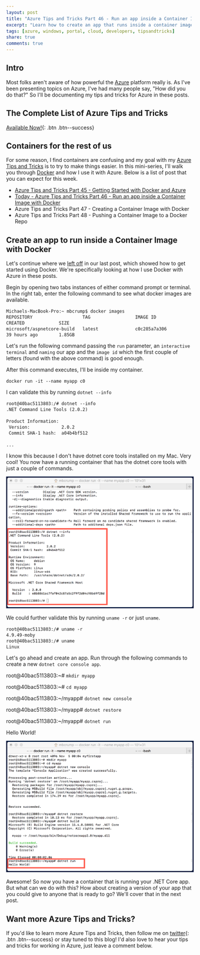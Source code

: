 ```yaml
---
layout: post
title: "Azure Tips and Tricks Part 46 - Run an app inside a Container Image with Docker"
excerpt: "Learn how to create an app that runs inside a container image with Docker"
tags: [azure, windows, portal, cloud, developers, tipsandtricks]
share: true
comments: true
---
```


## Intro

Most folks aren't aware of how powerful the [Azure](http://www.azure.com) platform really is. As I've been presenting topics on Azure, I've had many people say, "How did you do that?" So I'll be documenting my tips and tricks for Azure in these posts.

## The Complete List of Azure Tips and Tricks

[Available Now!](https://michaelcrump.net/azure-tips-and-tricks-complete-list/){: .btn .btn--success} 

## Containers for the rest of us

For some reason, I find containers are confusing and my goal with my [Azure Tips and Tricks](https://michaelcrump.net/azure-tips-and-tricks-complete-list/) is to try to make things easier. In this mini-series, I'll walk you through [Docker](https://www.docker.com) and how I use it with Azure. Below is a list of post that you can expect for this week. 

* [Azure Tips and Tricks Part 45 - Getting Started with Docker and Azure](http://www.michaelcrump.net/azure-tips-and-tricks45/)
* [Today - Azure Tips and Tricks Part 46 - Run an app inside a Container Image with Docker](http://www.michaelcrump.net/azure-tips-and-tricks46/)
* Azure Tips and Tricks Part 47 - Creating a Container Image with Docker
* Azure Tips and Tricks Part 48 - Pushing a Container Image to a Docker Repo

## Create an app to run inside a Container Image with Docker

Let's continue where we [left off](http://www.michaelcrump.net/azure-tips-and-tricks45/) in our last post, which showed how to get started using Docker. We're specifically looking at how I use Docker with Azure in these posts.

Begin by opening two tabs instances of either command prompt or terminal. In the right tab, enter the following command to see what docker images are available.  

```text
Michaels-MacBook-Pro:~ mbcrump$ docker images
REPOSITORY                   TAG                 IMAGE ID            CREATED             SIZE
microsoft/aspnetcore-build   latest              c0c285a7a306        39 hours ago        1.85GB
```

Let's run the following command passing the `run` parameter, an `interactive terminal` and `naming` our app and the `image id` which the first couple of letters (found with the above command) is good enough. 

After this command executes, I'll be inside my container. 

    docker run -it --name myapp c0

I can validate this by running `dotnet --info` 

```text
root@40bac5113803:/# dotnet --info
.NET Command Line Tools (2.0.2)

Product Information:
 Version:            2.0.2
 Commit SHA-1 hash:  a04b4bf512

...
```

I know this because I don't have dotnet core tools installed on my Mac. Very cool! You now have a running container that has the dotnet core tools with just a couple of commands. 

<img style="border:3px solid #021a40" src="/files/dockerazure6.png">

We could further validate this by running `uname -r` or just `uname`. 

```text
root@40bac5113803:/# uname -r
4.9.49-moby
root@40bac5113803:/# uname
Linux
```

Let's go ahead and create an app. Run through the following commands to create a new `dotnet core console app`. 

root@40bac5113803:~# `mkdir myapp`

root@40bac5113803:~# `cd myapp`

root@40bac5113803:~/myapp# `dotnet new console`

root@40bac5113803:~/myapp# `dotnet restore`

root@40bac5113803:~/myapp# `dotnet run`

Hello World!

<img style="border:3px solid #021a40" src="/files/dotnetazure7.png">

Awesome! So now you have a container that is running your .NET Core app. But what can we do with this? How about creating a version of your app that you could give to anyone that is ready to go? We'll cover that in the next post. 

## Want more Azure Tips and Tricks?

If you'd like to learn more Azure Tips and Tricks, then follow me on [twitter](http://twitter.com/mbcrump){: .btn .btn--success} or stay tuned to this blog! I'd also love to hear your tips and tricks for working in Azure, just leave a comment below. 